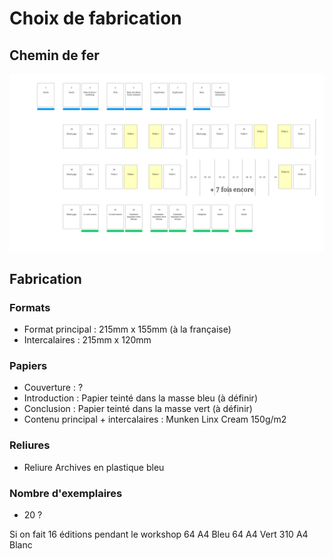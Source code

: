 # Choix de fabrication

## Chemin de fer 
<img src="../assets/Images/Chemindefer.png"/>

## Fabrication
### Formats 
* Format principal : 215mm x 155mm (à la française)
* Intercalaires : 215mm x 120mm

### Papiers
* Couverture : ?
* Introduction : Papier teinté dans la masse bleu (à définir)
* Conclusion : Papier teinté dans la masse vert (à définir)
* Contenu principal + intercalaires : Munken Linx Cream 150g/m2

### Reliures 
* Reliure Archives en plastique bleu

### Nombre d'exemplaires 
* 20 ?

Si on fait 16 éditions pendant le workshop 
64 A4 Bleu
64 A4 Vert
310 A4 Blanc 
